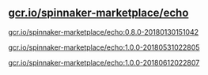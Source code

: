 
[gcr.io/spinnaker-marketplace/echo](https://hub.docker.com/r/anjia0532/spinnaker-marketplace.echo/tags/)
-----


[gcr.io/spinnaker-marketplace/echo:0.8.0-20180130151042](https://hub.docker.com/r/anjia0532/spinnaker-marketplace.echo/tags/)


[gcr.io/spinnaker-marketplace/echo:1.0.0-20180531022805](https://hub.docker.com/r/anjia0532/spinnaker-marketplace.echo/tags/)


[gcr.io/spinnaker-marketplace/echo:1.0.0-20180612022807](https://hub.docker.com/r/anjia0532/spinnaker-marketplace.echo/tags/)


